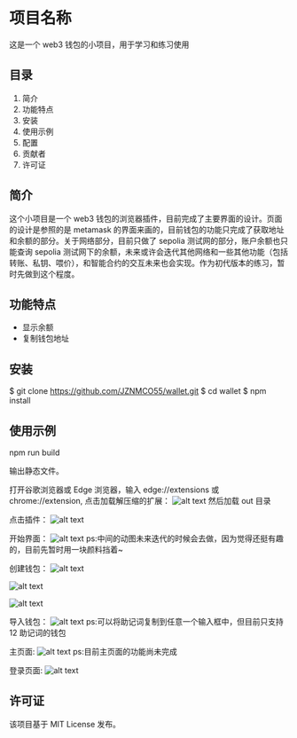 # 项目名称

这是一个 web3 钱包的小项目，用于学习和练习使用

## 目录

1. 简介
2. 功能特点
3. 安装
4. 使用示例
5. 配置
6. 贡献者
7. 许可证

## 简介

这个小项目是一个 web3 钱包的浏览器插件，目前完成了主要界面的设计。页面的设计是参照的是 metamask 的界面来画的，目前钱包的功能只完成了获取地址和余额的部分。关于网络部分，目前只做了 sepolia 测试网的部分，账户余额也只能查询 sepolia 测试网下的余额，未来或许会迭代其他网络和一些其他功能（包括转账、私钥、喂价），和智能合约的交互未来也会实现。作为初代版本的练习，暂时先做到这个程度。

## 功能特点

- 显示余额
- 复制钱包地址

## 安装

$ git clone https://github.com/JZNMCO55/wallet.git
$ cd wallet
$ npm install

## 使用示例

npm run build

输出静态文件。

打开谷歌浏览器或 Edge 浏览器，输入 edge://extensions 或 chrome://extension,
点击加载解压缩的扩展：
![alt text](image.png)
然后加载 out 目录

点击插件：
![alt text](image-1.png)

开始界面：
![alt text](image-2.png)
ps:中间的动图未来迭代的时候会去做，因为觉得还挺有趣的，目前先暂时用一块颜料挡着~

创建钱包：
![alt text](image-3.png)

![alt text](image-4.png)

![alt text](image-5.png)

导入钱包：
![alt text](image-6.png)
ps:可以将助记词复制到任意一个输入框中，但目前只支持 12 助记词的钱包

主页面:
![alt text](image-7.png)
ps:目前主页面的功能尚未完成

登录页面:
![alt text](image-8.png)

## 许可证

该项目基于 MIT License 发布。

